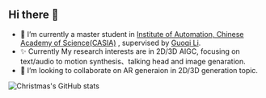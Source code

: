 ## Hi there 👋

- 🔭 I’m currently a master student in [Institute of Automation, Chinese Academy of Science(CASIA)](超链接地址 "https://ia.cas.cn/") , supervised by [Guoqi Li](超链接地址 "https://scholar.google.com.sg/citations?hl=en&user=qCfE--MAAAAJ&view_op=list_works&sortby=pubdate").
- ✨ Currently My research interests are in 2D/3D AIGC, focusing on text/audio to motion synthesis、talking head and image genaration.
- 👯 I’m looking to collaborate on AR generaion in 2D/3D generation topic.




![Christmas's GitHub stats](https://github-readme-stats.vercel.app/api?username=PadrickLee85&show_icons=true&theme=tokyonight)
<!--
**PadrickLee85/PadrickLee85** is a ✨ _special_ ✨ repository because its `README.md` (this file) appears on your GitHub profile.
![Visitor Count](https://profile-counter.glitch.me/PadrickLee85/count.svg)

Here are some ideas to get you started:

- 🔭 I’m currently working on ...
- 🌱 I’m currently learning ...
- 👯 I’m looking to collaborate on ...
- 🤔 I’m looking for help with ...
- 💬 Ask me about ...
- 📫 How to reach me: ...
- 😄 Pronouns: ...
- ⚡ Fun fact: ...
-->
